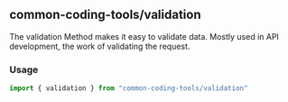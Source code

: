 ## common-coding-tools/validation
The validation Method makes it easy to validate data.
Mostly used in API development, the work of validating the request.

### Usage
```javascript
import { validation } from "common-coding-tools/validation"
```

